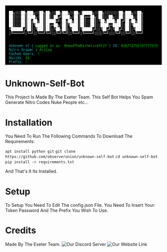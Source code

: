 ![Screenshot](Screenshot_20210614-225827.png)
# Unknown-Self-Bot
This Project Is Made By The Exeter Team.
This Self Bot Helps You Spam Generate Nitro Codes
Nuke People etc...
# Installation
You Need To Run The Following 
Commands To Download The Requirements:

```apt install python git```
```git clone https://github.com/observerunion/unknown-self-bot```
```cd unknown-self-bot```
```pip install -r requirements.txt```

And That's It Its Installed.
# Setup
To Setup You Need To Edit The config.json File.
You Need To Insert Your: Token Password And The Prefix You Wish To Use.
# Credits
Made By The Exeter Team.
![Our Discord Server](https://discord.gg/accounts)
![Our Website Link](http://accountsnake.tk)
